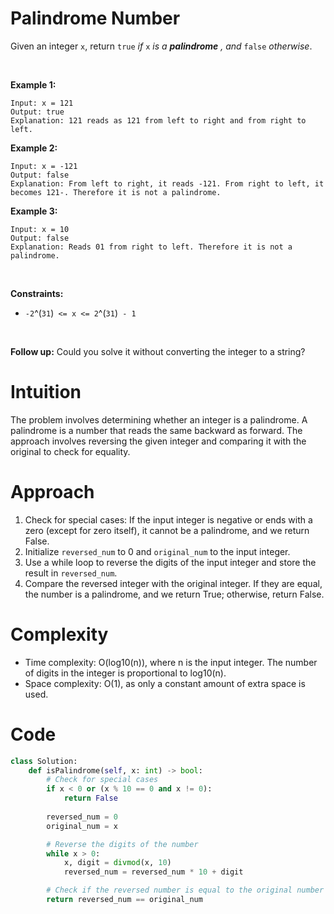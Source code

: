 # Palindrome Number


Given an integer `x`, return `true` *if* `x` *is a* ***palindrome*** *, and* `false` *otherwise*.

 

**Example 1:**

    Input: x = 121
    Output: true
    Explanation: 121 reads as 121 from left to right and from right to left.

**Example 2:**

    Input: x = -121
    Output: false
    Explanation: From left to right, it reads -121. From right to left, it becomes 121-. Therefore it is not a palindrome.

**Example 3:**

    Input: x = 10
    Output: false
    Explanation: Reads 01 from right to left. Therefore it is not a palindrome.

 

**Constraints:**

- `-2`^(`31`)` <= x <= 2`^(`31`)` - 1`

 

**Follow up:** Could you solve it without converting the integer to a
string?


# Intuition
The problem involves determining whether an integer is a palindrome. A palindrome is a number that reads the same backward as forward. The approach involves reversing the given integer and comparing it with the original to check for equality.

# Approach
1. Check for special cases: If the input integer is negative or ends with a zero (except for zero itself), it cannot be a palindrome, and we return False.
2. Initialize `reversed_num` to 0 and `original_num` to the input integer.
3. Use a while loop to reverse the digits of the input integer and store the result in `reversed_num`.
4. Compare the reversed integer with the original integer. If they are equal, the number is a palindrome, and we return True; otherwise, return False.

# Complexity
- Time complexity: O(log10(n)), where n is the input integer. The number of digits in the integer is proportional to log10(n).
- Space complexity: O(1), as only a constant amount of extra space is used.

# Code
```python
class Solution:
    def isPalindrome(self, x: int) -> bool:
        # Check for special cases
        if x < 0 or (x % 10 == 0 and x != 0):
            return False
        
        reversed_num = 0
        original_num = x

        # Reverse the digits of the number
        while x > 0:
            x, digit = divmod(x, 10)
            reversed_num = reversed_num * 10 + digit

        # Check if the reversed number is equal to the original number
        return reversed_num == original_num
```